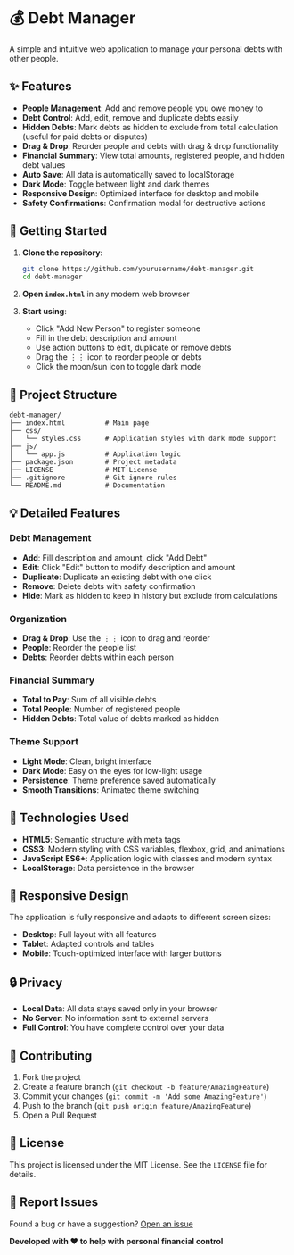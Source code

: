 # 💰 Debt Manager

A simple and intuitive web application to manage your personal debts with other people.

## ✨ Features

- **People Management**: Add and remove people you owe money to
- **Debt Control**: Add, edit, remove and duplicate debts easily
- **Hidden Debts**: Mark debts as hidden to exclude from total calculation (useful for paid debts or disputes)
- **Drag & Drop**: Reorder people and debts with drag & drop functionality
- **Financial Summary**: View total amounts, registered people, and hidden debt values
- **Auto Save**: All data is automatically saved to localStorage
- **Dark Mode**: Toggle between light and dark themes
- **Responsive Design**: Optimized interface for desktop and mobile
- **Safety Confirmations**: Confirmation modal for destructive actions

## 🚀 Getting Started

1. **Clone the repository**:
   ```bash
   git clone https://github.com/yourusername/debt-manager.git
   cd debt-manager
   ```

2. **Open `index.html`** in any modern web browser

3. **Start using**:
   - Click "Add New Person" to register someone
   - Fill in the debt description and amount
   - Use action buttons to edit, duplicate or remove debts
   - Drag the ⋮⋮ icon to reorder people or debts
   - Click the moon/sun icon to toggle dark mode

## 📁 Project Structure

```
debt-manager/
├── index.html          # Main page
├── css/
│   └── styles.css      # Application styles with dark mode support
├── js/
│   └── app.js          # Application logic
├── package.json        # Project metadata
├── LICENSE             # MIT License
├── .gitignore          # Git ignore rules
└── README.md           # Documentation
```

## 💡 Detailed Features

### Debt Management
- **Add**: Fill description and amount, click "Add Debt"
- **Edit**: Click "Edit" button to modify description and amount
- **Duplicate**: Duplicate an existing debt with one click
- **Remove**: Delete debts with safety confirmation
- **Hide**: Mark as hidden to keep in history but exclude from calculations

### Organization
- **Drag & Drop**: Use the ⋮⋮ icon to drag and reorder
- **People**: Reorder the people list
- **Debts**: Reorder debts within each person

### Financial Summary
- **Total to Pay**: Sum of all visible debts
- **Total People**: Number of registered people  
- **Hidden Debts**: Total value of debts marked as hidden

### Theme Support
- **Light Mode**: Clean, bright interface
- **Dark Mode**: Easy on the eyes for low-light usage
- **Persistence**: Theme preference saved automatically
- **Smooth Transitions**: Animated theme switching

## 🔧 Technologies Used

- **HTML5**: Semantic structure with meta tags
- **CSS3**: Modern styling with CSS variables, flexbox, grid, and animations
- **JavaScript ES6+**: Application logic with classes and modern syntax
- **LocalStorage**: Data persistence in the browser

## 📱 Responsive Design

The application is fully responsive and adapts to different screen sizes:
- **Desktop**: Full layout with all features
- **Tablet**: Adapted controls and tables
- **Mobile**: Touch-optimized interface with larger buttons

## 🔒 Privacy

- **Local Data**: All data stays saved only in your browser
- **No Server**: No information sent to external servers
- **Full Control**: You have complete control over your data

## 🤝 Contributing

1. Fork the project
2. Create a feature branch (`git checkout -b feature/AmazingFeature`)
3. Commit your changes (`git commit -m 'Add some AmazingFeature'`)
4. Push to the branch (`git push origin feature/AmazingFeature`)
5. Open a Pull Request

## 📄 License

This project is licensed under the MIT License. See the `LICENSE` file for details.

## 🐛 Report Issues

Found a bug or have a suggestion? [Open an issue](https://github.com/yourusername/debt-manager/issues)


**Developed with ❤️ to help with personal financial control**